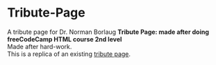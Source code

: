 # Tribute-Page
A tribute page for Dr. Norman Borlaug
**Tribute Page: made after doing freeCodeCamp HTML course 2nd level**<br/>
Made after hard-work.<br/>
This is a replica of an existing [tribute page](https://tribute-page.freecodecamp.rocks/).

